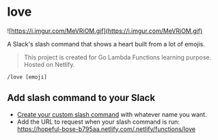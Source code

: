 # love

![https://i.imgur.com/MeVRiOM.gif](https://i.imgur.com/MeVRiOM.gif)

A Slack's slash command that shows a heart built from a lot of emojis.

> This project is created for Go Lambda Functions learning purpose. Hosted on Netlify.

`/love [emoji]`

## Add slash command to your Slack

- [Create your custom slash command](https://api.slack.com/tutorials/your-first-slash-command) with whatever name you want.
- Add the URL to request when your slash command is run: https://hopeful-bose-b795aa.netlify.com/.netlify/functions/love
